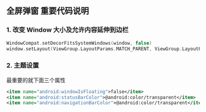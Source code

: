 ## 全屏弹窗 重要代码说明

### 1. 改变 Window 大小及允许内容延伸到边栏

```kotlin
WindowCompat.setDecorFitsSystemWindows(window, false)
window.setLayout(ViewGroup.LayoutParams.MATCH_PARENT, ViewGroup.LayoutParams.MATCH_PARENT)
```

### 2. 主题设置

最重要的就下面三个属性

```xml
<item name="android:windowIsFloating">false</item>
<item name="android:statusBarColor">@android:color/transparent</item>
<item name="android:navigationBarColor">@android:color/transparent</item>
```
